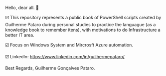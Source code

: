 Hello, dear all. 👋

☑️ This repository represents a public book of PowerShell scripts created by Guilherme Pataro during personal studies to practice the languague (as a knowledge book to remember itens), with motivations to do Infrastructure a better IT area.

☑️ Focus on Windows System and Mircrosft Azure automation.

☑️ LinkedIn:
https://www.linkedin.com/in/guilhermepataro/

Best Regards,
Guilherme Gonçalves Pataro.
